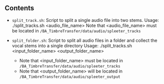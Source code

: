 ## Contents

- `split_track.sh`: Script to split a single audio file into two stems. 
   Usage: ./split_tracks.sh <audio_file_name>
   Note that <audio_file_name> must be located in `/BA_TimbreTransfer/data/audio/spleeter_tracks`

- `split_folder.sh`: Script to split all audio files in a folder and collect the vocal stems into a single directory 
   Usage: ./split_tracks.sh <input_folder_name> <output_folder_name>
   - Note that <input_folder_name> must be located in `/BA_TimbreTransfer/data/audio/spleeter_tracks`
   - Note that <output_folder_name> will be located in `/BA_TimbreTransfer/data/audio/spleeter_output`